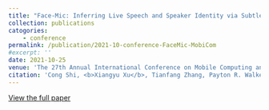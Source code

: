 ```yaml
---
title: "Face-Mic: Inferring Live Speech and Speaker Identity via Subtle Facial Dynamics Captured by AR/VR Motion Sensors"
collection: publications
catogories: 
    - conference
permalink: /publication/2021-10-conference-FaceMic-MobiCom
#excerpt: ''
date: 2021-10-25
venue: 'The 27th Annual International Conference on Mobile Computing and Networking (ACM MobiCom 2021)'
citation: 'Cong Shi, <b>Xiangyu Xu</b>, Tianfang Zhang, Payton R. Walker, Yi Wu, Jian Liu, Nitesh Saxena, Yingying Chen, Jiadi Yu. &quot;Face-Mic: Inferring Live Speech and Speaker Identity via Subtle Facial Dynamics Captured by AR/VR Motion Sensors.&quot; <i>Proceedings of ACM Conference on Mobile Computing and Networking (ACM MobiCom)</i>. New Orleans Louisiana, United States. 2021. doi: 10.1145/3447993.3483272.'
---
```


[View the full paper](https://dl.acm.org/doi/abs/10.1145/3447993.3483272)
